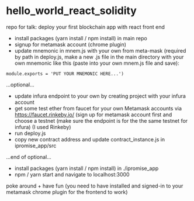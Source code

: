 # hello_world_react_solidity
repo for talk: deploy your first blockchain app with react front end

- install packages (yarn install / npm install) in main repo
- signup for metamask account (chrome plugin)
- update mnemonic in mnem.js with your own from meta-mask (required by path in deploy.js, make a new .js file in the main directory with your own mnemonic like this (paste into your own mnem.js file and save): 

`module.exports = 'PUT YOUR MNEMONIC HERE...')`

...optional...
- update infura endpoint to your own by creating project with your infura account
- get some test ether from faucet for your own Metamask accounts via https://faucet.rinkeby.io/ (sign up for metamask account first and choose a testnet (make sure the endpoint is for the the same testnet for infura) (I used Rinkeby)
- run deploy.js
- copy new contract address and update contract_instance.js in ipromise_app/src

...end of optional...

- install packages (yarn install / npm install) in ./ipromise_app
- npm / yarn start and navigate to localhost:3000

poke around + have fun (you need to have installed and signed-in to your metamask chrome plugin for the frontend to work)
